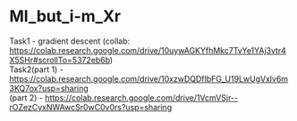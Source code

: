 # Ml_but_i-m_Xr
Task1 - gradient descent (collab: https://colab.research.google.com/drive/10uywAGKYfhMkc7TvYe1YAj3vtr4X5SHr#scrollTo=5372eb6b)  
Task2(part 1) -https://colab.research.google.com/drive/10xzwDQDfIbFG_U19LwUgVxlv6m3KQ7ox?usp=sharing  
(part 2) - https://colab.research.google.com/drive/1VcmVSjr--rOZezCyxNWAwcSr0wC0v0rs?usp=sharing
